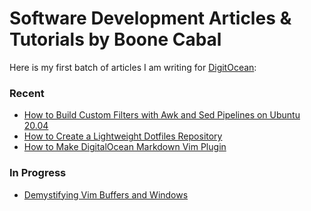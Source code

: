 # Software Development Articles & Tutorials by Boone Cabal

Here is my first batch of articles I am writing for [DigitOcean](https://digitalocean.com):

### Recent

- [How to Build Custom Filters with Awk and Sed Pipelines on Ubuntu 20.04](https://github.com/boonecabaldev/Articles/blob/main/SedAwkPipelines.md)
- [How to Create a Lightweight Dotfiles Repository](https://github.com/boonecabaldev/Articles/blob/main/LightweightDotfilesRepo.md)
- [How to Make DigitalOcean Markdown Vim Plugin](https://github.com/boonecabaldev/Articles/blob/main/DigitalOceanMarkdownVimPlugin.md)

### In Progress

- [Demystifying Vim Buffers and Windows](https://github.com/boonecabaldev/Articles/blob/main/VimBuffersWindows.md)
